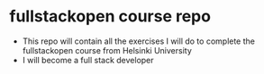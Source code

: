 # fullstackopen course repo

- This repo will contain all the exercises I will do to complete the fullstackopen course from Helsinki University
- I will become a full stack developer
